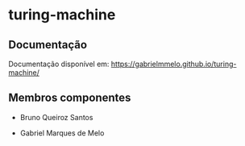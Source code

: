 # turing-machine

## Documentação 

Documentação disponível em: https://gabrielmmelo.github.io/turing-machine/

## Membros componentes

- Bruno Queiroz Santos

- Gabriel Marques de Melo

